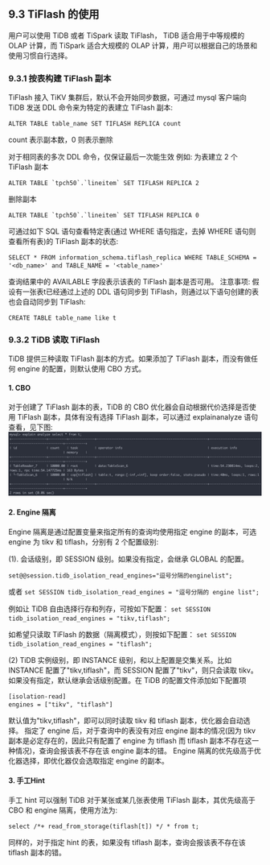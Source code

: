 ## 9.3 TiFlash 的使用
用户可以使用 TiDB 或者 TiSpark 读取 TiFlash， TiDB 适合用于中等规模的 OLAP 计算，而
TiSpark 适合大规模的 OLAP 计算，用户可以根据自己的场景和使用习惯自行选择。

### 9.3.1 按表构建 TiFlash 副本
TiFlash 接入 TiKV 集群后，默认不会开始同步数据，可通过 mysql 客户端向 TiDB 发送 DDL 命令来为特定的表建立 TiFlash 副本:
```
ALTER TABLE ​table_name​ SET TIFLASH REPLICA ​count​ 
```
count 表示副本数，0 则表示删除

对于相同表的多次 DDL 命令，仅保证最后一次能生效
例如:
为表建立 2 个 TiFlash 副本
```
ALTER TABLE `tpch50`.`lineitem` SET TIFLASH REPLICA 2
```

删除副本
```
ALTER TABLE `tpch50`.`lineitem` SET TIFLASH REPLICA 0
```
可通过如下 SQL 语句查看特定表(通过 WHERE 语句指定，去掉 WHERE 语句则查看所有表)的 TiFlash 副本的状态:
```
SELECT * FROM information_schema.tiflash_replica WHERE TABLE_SCHEMA = '<db_name>' and TABLE_NAME = '<table_name>'
```
查询结果中的 AVAILABLE 字段表示该表的 TiFlash 副本是否可用。
注意事项:
假设有一张表t已经通过上述的 DDL 语句同步到 TiFlash，则通过以下语句创建的表也会自动同步到 TiFlash:
```
CREATE TABLE table_name like t
```

### 9.3.2 TiDB 读取 TiFlash
TiDB 提供三种读取 TiFlash 副本的方式。如果添加了 TiFlash 副本，而没有做任何 engine 的配置，则默认使用 CBO 方式。


#### 1. CBO
对于创建了 TiFlash 副本的表，TiDB 的 CBO 优化器会自动根据代价选择是否使用 TiFlash 副本，具体有没有选择 TiFlash 副本，可以通过 explainanalyze 语句查看，见下图:
![1.png](/res/session1/chapter9/tiflash-in-action/1.png)


#### 2. Engine 隔离
Engine 隔离是通过配置变量来指定所有的查询均使用指定 engine 的副本，可选 engine 为 tikv 和 tiflash，分别有 2 个配置级别:

(1). 会话级别，即 SESSION 级别。如果没有指定，会继承 GLOBAL 的配置。

```
set@@session.tidb_isolation_read_engines="逗号分隔的enginelist";
```
或者
`set SESSION tidb_isolation_read_engines = "逗号分隔的 engine list";`

例如让 TiDB 自由选择行存和列存，可按如下配置：
`set SESSION tidb_isolation_read_engines = "tikv,tiflash";`

如希望只读取 TiFlash 的数据（隔离模式），则按如下配置：
`set SESSION tidb_isolation_read_engines = "tiflash";`

(2) TiDB 实例级别，即 INSTANCE 级别，和以上配置是​交集​关系。比如 INSTANCE 配置了"tikv,tiflash"，而 SESSION 配置了"tikv"，则只会读取 tikv。如果没有指定，默认继承会话级别配置。在 TiDB 的配置文件添加如下配置项

```
[isolation-read]
engines = ["tikv", "tiflash"]
```

默认值为"tikv,tiflash"，即可以同时读取 tikv 和 tiflash 副本，优化器会自动选择。
指定了 engine 后，对于查询中的表没有对应 engine 副本的情况(因为 tikv 副本是必定存在的，因此只有配置了 engine 为 tiflash 而 tiflash 副本不存在这一种情况)，查询会报该表不存在该 engine 副本的错。
Engine 隔离的优先级高于优化器选择，即优化器仅会选取指定 engine 的副本。

#### 3. 手工Hint
手工 hint 可以强制 TiDB 对于某张或某几张表使用 TiFlash 副本，其优先级高于 CBO 和
 engine 隔离，使用方法为:

```
select /*+ read_from_storage(tiflash[t]) */ * from t;
```

同样的，对于指定 hint 的表，如果没有 tiflash 副本，查询会报该表不存在该 tiflash 副本的错。
